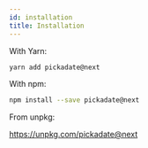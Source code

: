 ```yaml
---
id: installation
title: Installation
---
```


With Yarn:

```bash
yarn add pickadate@next
```

With npm:

```bash
npm install --save pickadate@next
```

From unpkg:

https://unpkg.com/pickadate@next
